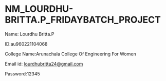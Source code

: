 # NM_LOURDHU-BRITTA.P_FRIDAYBATCH_PROJECT

Name: Lourdhu Britta.P

ID:au960221104068

College Name:Arunachala College Of Engineering For Women

Email id: lourdhubritta24@gmail.com

Password:12345
